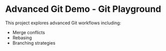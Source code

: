 # Advanced Git Demo - Git Playground

This project explores advanced Git workflows including:
- Merge conflicts
- Rebasing
- Branching strategies